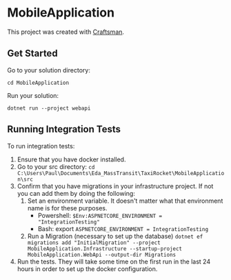 # MobileApplication

This project was created with [Craftsman](https://github.com/pdevito3/craftsman).

## Get Started

Go to your solution directory:

```shell
cd MobileApplication
```

Run your solution:

```shell
dotnet run --project webapi
```

## Running Integration Tests
To run integration tests:

1. Ensure that you have docker installed.
2. Go to your src directory: `cd C:\Users\Paul\Documents\Eda_MassTransit\TaxiRocket\MobileApplication\src`
3. Confirm that you have migrations in your infrastructure project. If not you can add them by doing the following:
    1. Set an environment variable. It doesn't matter what that environment name is for these purposes.
        - Powershell: `$Env:ASPNETCORE_ENVIRONMENT = "IntegrationTesting"`
        - Bash: export `ASPNETCORE_ENVIRONMENT = IntegrationTesting`
    2. Run a Migration (necessary to set up the database) `dotnet ef migrations add "InitialMigration" --project MobileApplication.Infrastructure --startup-project MobileApplication.WebApi --output-dir Migrations`
4. Run the tests. They will take some time on the first run in the last 24 hours in order to set up the docker configuration.
